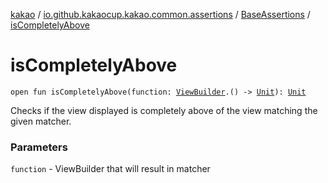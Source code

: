 [kakao](../../index.md) / [io.github.kakaocup.kakao.common.assertions](../index.md) / [BaseAssertions](index.md) / [isCompletelyAbove](./is-completely-above.md)

# isCompletelyAbove

`open fun isCompletelyAbove(function: `[`ViewBuilder`](../../io.github.kakaocup.kakao.common.builders/-view-builder/index.md)`.() -> `[`Unit`](https://kotlinlang.org/api/latest/jvm/stdlib/kotlin/-unit/index.html)`): `[`Unit`](https://kotlinlang.org/api/latest/jvm/stdlib/kotlin/-unit/index.html)

Checks if the view displayed is completely above of the view matching the given matcher.

### Parameters

`function` - ViewBuilder that will result in matcher